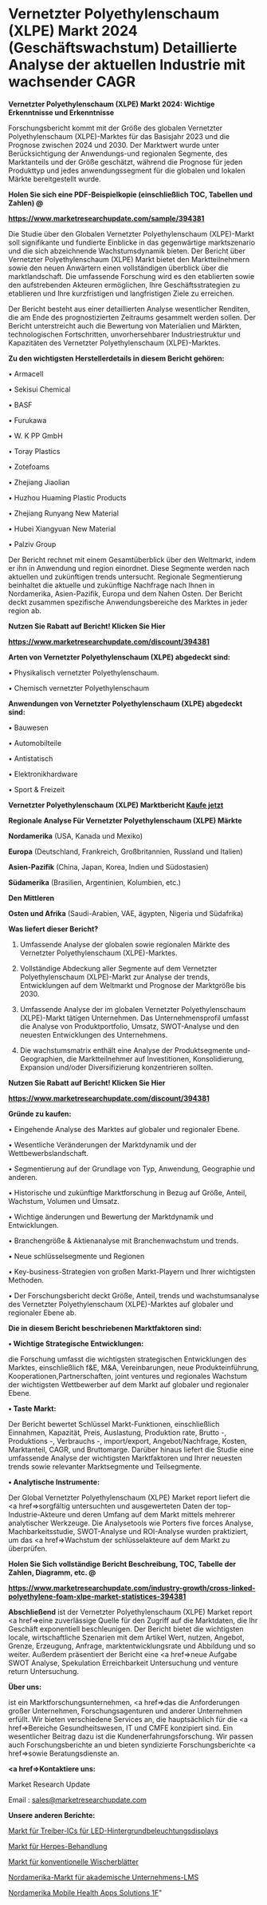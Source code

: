 # Vernetzter Polyethylenschaum (XLPE) Markt 2024 (Geschäftswachstum) Detaillierte Analyse der aktuellen Industrie mit wachsender CAGR

<strong>Vernetzter Polyethylenschaum (XLPE) Markt 2024: Wichtige Erkenntnisse und Erkenntnisse</strong>

Forschungsbericht kommt mit der Größe des globalen Vernetzter Polyethylenschaum (XLPE)-Marktes für das Basisjahr 2023 und die Prognose zwischen 2024 und 2030. Der Marktwert wurde unter Berücksichtigung der Anwendungs-und regionalen Segmente, des Marktanteils und der Größe geschätzt, während die Prognose für jeden Produkttyp und jedes anwendungssegment für die globalen und lokalen Märkte bereitgestellt wurde.



<strong>Holen Sie sich eine PDF-Beispielkopie (einschließlich TOC, Tabellen und Zahlen) @
</strong>

<strong><a href=https://www.marketresearchupdate.com/sample/394381>

<strong>https://www.marketresearchupdate.com/sample/394381</u></font></a></strong></strong>

Die Studie über den Globalen Vernetzter Polyethylenschaum (XLPE)-Markt soll signifikante und fundierte Einblicke in das gegenwärtige marktszenario und die sich abzeichnende Wachstumsdynamik bieten. Der Bericht über Vernetzter Polyethylenschaum (XLPE) Markt bietet den Marktteilnehmern sowie den neuen Anwärtern einen vollständigen überblick über die marktlandschaft. Die umfassende Forschung wird es den etablierten sowie den aufstrebenden Akteuren ermöglichen, Ihre Geschäftsstrategien zu etablieren und Ihre kurzfristigen und langfristigen Ziele zu erreichen.

Der Bericht besteht aus einer detaillierten Analyse wesentlicher Renditen, die am Ende des prognostizierten Zeitraums gesammelt werden sollen. Der Bericht unterstreicht auch die Bewertung von Materialien und Märkten, technologischen Fortschritten, unvorhersehbarer Industriestruktur und Kapazitäten des Vernetzter Polyethylenschaum (XLPE)-Marktes.



<strong>Zu den wichtigsten Herstellerdetails in diesem Bericht gehören:</strong>

• Armacell

• Sekisui Chemical

• BASF

• Furukawa

• W. K PP GmbH

• Toray Plastics

• Zotefoams

• Zhejiang Jiaolian

• Huzhou Huaming Plastic Products

• Zhejiang Runyang New Material

• Hubei Xiangyuan New Material

• Palziv Group

Der Bericht rechnet mit einem Gesamtüberblick über den Weltmarkt, indem er ihn in Anwendung und region einordnet. Diese Segmente werden nach aktuellen und zukünftigen trends untersucht. Regionale Segmentierung beinhaltet die aktuelle und zukünftige Nachfrage nach Ihnen in Nordamerika, Asien-Pazifik, Europa und dem Nahen Osten. Der Bericht deckt zusammen spezifische Anwendungsbereiche des Marktes in jeder region ab.



<strong>Nutzen Sie Rabatt auf Bericht! Klicken Sie Hier
</strong>

<strong><a href=https://www.marketresearchupdate.com/discount/394381>https://www.marketresearchupdate.com/discount/394381</b></u></font></strong></a>



<strong>Arten von Vernetzter Polyethylenschaum (XLPE) abgedeckt sind:</strong>

• Physikalisch vernetzter Polyethylenschaum.

• Chemisch vernetzter Polyethylenschaum



<strong>Anwendungen von Vernetzter Polyethylenschaum (XLPE) abgedeckt sind:</strong>

• Bauwesen

• Automobilteile

• Antistatisch

• Elektronikhardware

• Sport & Freizeit



<strong>Vernetzter Polyethylenschaum (XLPE) Marktbericht <a href=https://www.marketresearchupdate.com/buynow/394381>Kaufe jetzt</a></strong>



<strong>Regionale Analyse Für Vernetzter Polyethylenschaum (XLPE) Märkte</strong>



<strong>Nordamerika</strong> (USA, Kanada und Mexiko)



<strong>Europa</strong> (Deutschland, Frankreich, Großbritannien, Russland und Italien)



<strong>Asien-Pazifik</strong> (China, Japan, Korea, Indien und Südostasien)



<strong>Südamerika</strong> (Brasilien, Argentinien, Kolumbien, etc.)



<strong>Den Mittleren</strong> 

<strong>Osten und Afrika</strong> (Saudi-Arabien, VAE, ägypten, Nigeria und Südafrika)



<strong>Was liefert dieser Bericht?</strong>

1. Umfassende Analyse der globalen sowie regionalen Märkte des Vernetzter Polyethylenschaum (XLPE)-Marktes.

2. Vollständige Abdeckung aller Segmente auf dem Vernetzter Polyethylenschaum (XLPE)-Markt zur Analyse der trends, Entwicklungen auf dem Weltmarkt und Prognose der Marktgröße bis 2030.

3. Umfassende Analyse der im globalen Vernetzter Polyethylenschaum (XLPE)-Markt tätigen Unternehmen. Das Unternehmensprofil umfasst die Analyse von Produktportfolio, Umsatz, SWOT-Analyse und den neuesten Entwicklungen des Unternehmens.

4. Die wachstumsmatrix enthält eine Analyse der Produktsegmente und-Geographien, die Marktteilnehmer auf Investitionen, Konsolidierung, Expansion und/oder Diversifizierung konzentrieren sollten.



<strong>Nutzen Sie Rabatt auf Bericht! Klicken Sie Hier
</strong>

<strong><a href=https://www.marketresearchupdate.com/discount/394381>https://www.marketresearchupdate.com/discount/394381</b></u></font></strong></a>



<strong>Gründe zu kaufen:</strong>

• Eingehende Analyse des Marktes auf globaler und regionaler Ebene.

• Wesentliche Veränderungen der Marktdynamik und der Wettbewerbslandschaft.

• Segmentierung auf der Grundlage von Typ, Anwendung, Geographie und anderen.

• Historische und zukünftige Marktforschung in Bezug auf Größe, Anteil, Wachstum, Volumen und Umsatz.

• Wichtige änderungen und Bewertung der Marktdynamik und Entwicklungen.

• Branchengröße &amp; Aktienanalyse mit Branchenwachstum und trends.

• Neue schlüsselsegmente und Regionen

• Key-business-Strategien von großen Markt-Playern und Ihrer wichtigsten Methoden.

• Der Forschungsbericht deckt Größe, Anteil, trends und wachstumsanalyse des Vernetzter Polyethylenschaum (XLPE)-Marktes auf globaler und regionaler Ebene ab.



<strong>Die in diesem Bericht beschriebenen Marktfaktoren sind:</strong>



<strong>• Wichtige Strategische Entwicklungen:</strong>

die Forschung umfasst die wichtigsten strategischen Entwicklungen des Marktes, einschließlich f&amp;E, M&amp;A, Vereinbarungen, neue Produkteinführung, Kooperationen,Partnerschaften, joint ventures und regionales Wachstum der wichtigsten Wettbewerber auf dem Markt auf globaler und regionaler Ebene.



<strong>• Taste Markt:</strong>

Der Bericht bewertet Schlüssel Markt-Funktionen, einschließlich Einnahmen, Kapazität, Preis, Auslastung, Produktion rate, Brutto -, Produktions -, Verbrauchs -, import/export, Angebot/Nachfrage, Kosten, Marktanteil, CAGR, und Bruttomarge. Darüber hinaus liefert die Studie eine umfassende Analyse der wichtigsten Marktfaktoren und Ihrer neuesten trends sowie relevanter Marktsegmente und Teilsegmente.



<strong>• Analytische Instrumente:</strong>

Der Global Vernetzter Polyethylenschaum (XLPE) Market report liefert die <a href=>sorgf</a>ältig untersuchten und ausgewerteten Daten der top-Industrie-Akteure und deren Umfang auf dem Markt mittels mehrerer analytischer Werkzeuge. Die Analysetools wie Porters five forces Analyse, Machbarkeitsstudie, SWOT-Analyse und ROI-Analyse wurden praktiziert, um das <a href=>Wachstum</a> der schlüsselakteure auf dem Markt zu überprüfen.



<strong>Holen Sie Sich vollständige Bericht Beschreibung, TOC, Tabelle der Zahlen, Diagramm, etc. @ </strong>

<strong><a href=https://www.marketresearchupdate.com/industry-growth/cross-linked-polyethylene-foam-xlpe-market-statistices-394381>https://www.marketresearchupdate.com/industry-growth/cross-linked-polyethylene-foam-xlpe-market-statistices-394381</a></font></strong>



<strong>Abschließend</strong> ist der Vernetzter Polyethylenschaum (XLPE) Market report <a href=>eine</a> zuverlässige Quelle für den Zugriff auf die Marktdaten, die Ihr Geschäft exponentiell beschleunigen. Der Bericht bietet die wichtigsten locale, wirtschaftliche Szenarien mit dem Artikel Wert, nutzen, Angebot, Grenze, Erzeugung, Anfrage, marktentwicklungsrate und Abbildung und so weiter. Außerdem präsentiert der Bericht eine <a href=>neue</a> Aufgabe SWOT Analyse, Spekulation Erreichbarkeit Untersuchung und venture return Untersuchung.



<strong>Über uns:</strong>

 ist ein Marktforschungsunternehmen, <a href=>das</a> die Anforderungen großer Unternehmen, Forschungsagenturen und anderer Unternehmen erfüllt. Wir bieten verschiedene Services an, die hauptsächlich für die <a href=>Bereiche</a> Gesundheitswesen, IT und CMFE konzipiert sind. Ein wesentlicher Beitrag dazu ist die Kundenerfahrungsforschung. Wir passen auch Forschungsberichte an und bieten syndizierte Forschungsberichte <a href=>sowie</a> Beratungsdienste an.



<strong><a href=>Kontaktiere uns:</a></strong>

Market Research Update

Email : sales@marketresearchupdate.com



<strong>Unsere anderen Berichte:</strong>

<a href=https://www.linkedin.com/pulse/led-backlight-display-driver-ics-market-2023-future-scope>Markt für Treiber-ICs für LED-Hintergrundbeleuchtungsdisplays</a>

<a href=https://www.linkedin.com/pulse/herpes-treatment-market-size-trends>Markt für Herpes-Behandlung</a>

<a href=https://www.linkedin.com/pulse/conventional-wiper-blades-market-2023-remarking>Markt für konventionelle Wischerblätter</a>

<a href=https://www.linkedin.com/pulse/north-america-academic-corporate-lms-market>Nordamerika-Markt für akademische Unternehmens-LMS</a>

<a href=https://www.linkedin.com/pulse/north-america-mobile-health-apps-solutions-1f>Nordamerika Mobile Health Apps Solutions 1F</a>"
